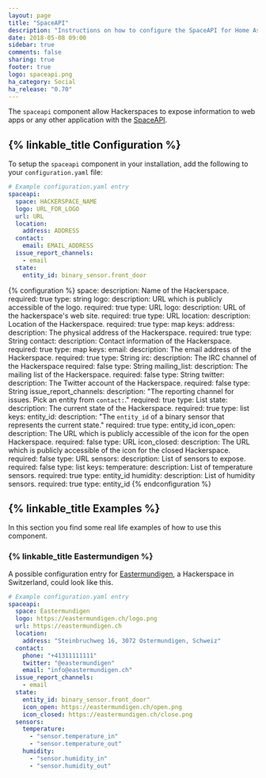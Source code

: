 ```yaml
---
layout: page
title: "SpaceAPI"
description: "Instructions on how to configure the SpaceAPI for Home Assistant."
date: 2018-05-08 09:00
sidebar: true
comments: false
sharing: true
footer: true
logo: spaceapi.png
ha_category: Social
ha_release: "0.70"
---
```


The `spaceapi` component allow Hackerspaces to expose information to web apps or any other application with the [SpaceAPI](http://spaceapi.net/).

## {% linkable_title Configuration %}

To setup the `spaceapi` component in your installation, add the following to your `configuration.yaml` file:

```yaml
# Example configuration.yaml entry
spaceapi:
  space: HACKERSPACE_NAME
  logo: URL_FOR_LOGO
  url: URL
  location:
    address: ADDRESS
  contact:
    email: EMAIL_ADDRESS
  issue_report_channels:
    - email
  state:
    entity_id: binary_sensor.front_door
```

{% configuration %}
space:
  description: Name of the Hackerspace.
  required: true
  type: string
logo:
  description: URL which is publicly accessible of the logo.
  required: true
  type: URL
logo:
  description: URL of the hackerspace's web site.
  required: true
  type: URL
location:
  description: Location of the Hackerspace.
  required: true
  type: map
  keys:
    address:
      description: The physical address of the Hackerspace.
      required: true
      type: String
contact:
  description: Contact information of the Hackerspace.
  required: true
  type: map
  keys:
    email:
      description: The email address of the Hackerspace.
      required: true
      type: String
    irc:
      description: The IRC channel of the Hackerspace
      required: false
      type: String
    mailing_list:
      description: The mailing list of the Hackerspace.
      required: false
      type: String
    twitter:
      description: The Twitter account of the Hackerspace.
      required: false
      type: String
issue_report_channels:
  description: "The reporting channel for issues. Pick an entity from `contact:`."
  required: true
  type: List
state:
  description: The current state of the Hackerspace.
  required: true
  type: list
  keys:
    entity_id:
      description: "The `entity_id` of a binary sensor that represents the current state."
      required: true
      type: entity_id
    icon_open:
      description: The URL which is publicly accessible of the icon for the open Hackerspace.
      required: false
      type: URL
    icon_closed:
      description: The URL which is publicly accessible of the icon for the closed Hackerspace.
      required: false
      type: URL
sensors:
  description: List of sensors to expose.
  required: false
  type: list
  keys:
    temperature:
      description: List of temperature sensors.
      required: true
      type: entity_id
    humidity:
      description: List of humidity sensors.
      required: true
      type: entity_id
{% endconfiguration %}

## {% linkable_title Examples %}

In this section you find some real life examples of how to use this component.

### {% linkable_title Eastermundigen %}

A possible configuration entry for [Eastermundigen](http://www.eastermundigen.ch/), a Hackerspace in Switzerland, could look like this.

```yaml
# Example configuration.yaml entry
spaceapi:
  space: Eastermundigen
  logo: https://eastermundigen.ch/logo.png
  url: https://eastermundigen.ch
  location:
    address: "Steinbruchweg 16, 3072 Ostermundigen, Schweiz"
  contact:
    phone: "+41311111111"
    twitter: "@eastermundigen"
    email: "info@eastermundigen.ch"
  issue_report_channels:
    - email
  state:
    entity_id: binary_sensor.front_door"
    icon_open: https://eastermundigen.ch/open.png
    icon_closed: https://eastermundigen.ch/close.png
  sensors:
    temperature:
      - "sensor.temperature_in"
      - "sensor.temperature_out"
    humidity:
      - "sensor.humidity_in"
      - "sensor.humidity_out"
```
